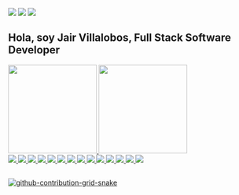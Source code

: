 <div align="left">

  <a href="https://www.linkedin.com/in/jair-villalobos-b06ba621b" target="_blank"><img src="https://img.shields.io/badge/jairvillalobos-%231DA1F2.svg?style=for-the-badge&logo=Linkedin&logoColor=white" target="_blank"></a>
  <a href ="mailto:juanvillalobosnz@gmail.com"><img src="https://img.shields.io/badge/-jairvillalobos-D14836?style=for-the-badge&logo=gmail&logoColor=white" target="_blank"></a>
  <a href="https://jairvillalobos.github.io/" target="_blank"><img src="https://img.shields.io/badge/website-000000?style=for-the-badge&logo=About.me&logoColor=white" target="_blank"></a>
</div> 

##  Hola, soy Jair Villalobos, Full Stack Software Developer
<div align="left">
  <a href="https://github.com/jairvillalobos">
  <img height="180em" src="https://github-readme-stats.vercel.app/api?username=jairvillalobos&show_icons=true&theme=dracula&include_all_commits=true&count_private=true"/>
  <img height="180em" src="https://github-readme-stats.vercel.app/api/top-langs/?username=jairvillalobos&layout=compact&langs_count=7&theme=dracula"/>
</div>



<div style="display: inline_block" align="left">
  <img src="https://img.shields.io/badge/Java-ED8B00?style=for-the-badge&logo=java&logoColor=white"/>
  <img src="https://img.shields.io/badge/Python-3776AB?style=for-the-badge&logo=python&logoColor=white"/> 
  <img src="https://img.shields.io/badge/JavaScript-F7DF1E?style=for-the-badge&logo=javascript&logoColor=white"/>
  <img src="https://img.shields.io/badge/Spring-6DB33F?style=for-the-badge&logo=spring&logoColor=white"/>
  <img src="https://img.shields.io/badge/Django-092E20?style=for-the-badge&logo=django&logoColor=white"/>
  <img src="https://img.shields.io/badge/Express.js-404D59?style=for-the-badge"/>
  <img src="https://img.shields.io/badge/Node.js-43853D?style=for-the-badge&logo=node.js&logoColor=white"/>
  <img src="https://img.shields.io/badge/Angular-DD0031?style=for-the-badge&logo=angular&logoColor=white"/>
  <img src="https://img.shields.io/badge/HTML5-E34F26?style=for-the-badge&logo=html5&logoColor=white"/>  
  <img src="https://img.shields.io/badge/CSS3-1572B6?style=for-the-badge&logo=css3&logoColor=white"/> 
  <img src="https://img.shields.io/badge/Bootstrap-563D7C?style=for-the-badge&logo=bootstrap&logoColor=white"/>
  <img src="https://img.shields.io/badge/PHP-777BB4?style=for-the-badge&logo=php&logoColor=white"/>
  <img src="https://img.shields.io/badge/MySQL-005C84?style=for-the-badge&logo=mysql&logoColor=white"/>
  <img src="https://img.shields.io/badge/PostgreSQL-316192?style=for-the-badge&logo=postgresql&logoColor=white"/>

</div>

  ##
  
<div>

  ![github-contribution-grid-snake](https://user-images.githubusercontent.com/53276949/176916391-74df07b7-41d1-499c-9c52-bc03a4473144.svg)
 
</div>
